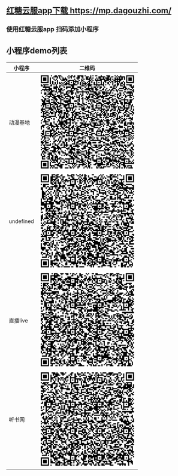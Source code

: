 
## [红糖云服app下载 https://mp.dagouzhi.com/ ](https://mp.dagouzhi.com/)

### 使用红糖云服app 扫码添加小程序

## 小程序demo列表
| 小程序  | 二维码 |
| ------------- | ------------- |
| 动漫基地  | ![小程序码](./animation_996/qrcode.png) |
| undefined  | ![小程序码](./caricature_996/qrcode.png) |
| 直播live  | ![小程序码](./live_996/qrcode.png) |
| 听书网  | ![小程序码](./ting_996/qrcode.png) |
